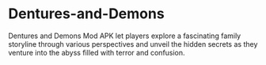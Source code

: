 # Dentures-and-Demons
Dentures and Demons Mod APK let players explore a fascinating family storyline through various perspectives and unveil the hidden secrets as they venture into the abyss filled with terror and confusion.
